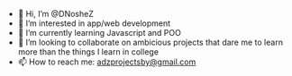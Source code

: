- 👋 Hi, I’m @DNosheZ
- 👀 I’m interested in app/web development
- 🌱 I’m currently learning Javascript and POO
- 💞️ I’m looking to collaborate on ambicious projects that dare me to learn more than the things I learn in college
- 📫 How to reach me: adzprojectsby@gmail.com

<!---
DNosheZ/DNosheZ is a ✨ special ✨ repository because its `README.md` (this file) appears on your GitHub profile.
You can click the Preview link to take a look at your changes.
--->

